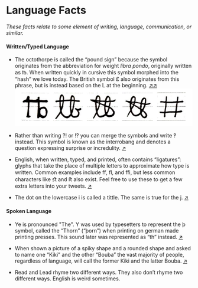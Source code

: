 # Language Facts
*These facts relate to some element of writing, language, communication, or similar.*

#### Written/Typed Language

* The octothorpe is called the “pound sign” because the symbol originates from the abbreviation for weight *libra pondo*, originally written as ℔. When written quickly in cursive this symbol morphed into the “hash” we love today. The British symbol £ also originates from this phrase, but is instead based on the L at the beginning. [↗](https://www.newyorker.com/books/page-turner/the-ancient-roots-of-punctuation)[↗](https://99percentinvisible.org/episode/octothorpe)
![Octothorpe Transition](Images/Octothorpe_Transition.png?s=200)

* Rather than writing ?! or !? you can merge the symbols and write ‽ instead. This symbol is known as the interrobang and denotes a question expressing surprise or incredulity. [↗](https://99percentinvisible.org/episode/interrobang)

* English, when written, typed, and printed, often contains “ligatures”: glyphs that take the place of multiple letters to approximate how type is written. Common examples include ﬀ, ﬂ, and ﬃ, but less common characters like ﬆ and ﬅ also exist. Feel free to use these to get a few extra letters into your tweets. [↗](https://typography.guru/journal/whats-a-ligature)

* The dot on the lowercase i is called a tittle. The same is true for the j. [↗](https://en.wikipedia.org/wiki/Tittle)

#### Spoken Language

* Ye is pronounced "The". Y was used by typesetters to represent the þ symbol, called the “Thorn” (“þorn”) when printing on german made printing presses. This sound later was represented as “th” instead. [↗](https://www.youtube.com/watch?v=SVWvkZbhgAc)

* When shown a picture of a spiky shape and a rounded shape and asked to name one “Kiki” and the other “Bouba” the vast majority of people, regardless of language, will call the former Kiki and the latter Bouba. [↗](https://www.youtube.com/watch?v=1TDIAObsqcs)

* Read and Lead rhyme two different ways. They also don’t rhyme two different ways. English is weird sometimes.
